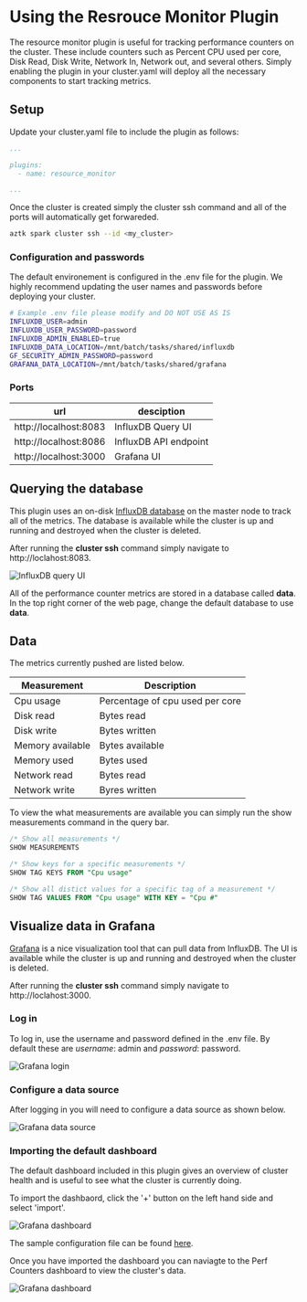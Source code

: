 # Using the Resrouce Monitor Plugin

The resource monitor plugin is useful for tracking performance counters on the cluster. These include counters such as Percent CPU used per core, Disk Read, Disk Write, Network In, Network out, and several others. Simply enabling the plugin in your cluster.yaml will deploy all the necessary components to start tracking metrics.

## Setup

Update your cluster.yaml file to include the plugin as follows:

```yaml
...

plugins:
  - name: resource_monitor

...


```

Once the cluster is created simply the cluster ssh command and all of the ports will automatically get forwareded.

```sh
aztk spark cluster ssh --id <my_cluster>
```

### Configuration and passwords
The default environement is configured in the .env file for the plugin. We highly recommend updating the user names and passwords before deploying your cluster.

```sh
# Example .env file please modify and DO NOT USE AS IS
INFLUXDB_USER=admin
INFLUXDB_USER_PASSWORD=password
INFLUXDB_ADMIN_ENABLED=true
INFLUXDB_DATA_LOCATION=/mnt/batch/tasks/shared/influxdb
GF_SECURITY_ADMIN_PASSWORD=password
GRAFANA_DATA_LOCATION=/mnt/batch/tasks/shared/grafana

```

### Ports
url | desciption
--- | ---
http://localhost:8083 | InfluxDB Query UI
http://localhost:8086 | InfluxDB API endpoint
http://localhost:3000 | Grafana UI

## Querying the database
This plugin uses an on-disk [InfluxDB database](https://www.influxdata.com/) on the master node to track all of the metrics. The database is available while the cluster is up and running and destroyed when the cluster is deleted.

After running the **cluster ssh** command simply navigate to http://loclahost:8083.

![InfluxDB query UI](./images/influx_query.png)

All of the performance counter metrics are stored in a database called **data**. In the top right corner of the web page, change the default database to use **data**.

## Data
The metrics currently pushed are listed below.

Measurement | Description
--- | ---
Cpu usage | Percentage of cpu used per core
Disk read | Bytes read
Disk write | Bytes written
Memory available | Bytes available
Memory used | Bytes used
Network read | Bytes read
Network write | Byres written

To view the what measurements are available you can simply run the show measurements command in the query bar.
```sql
/* Show all measurements */
SHOW MEASUREMENTS

/* Show keys for a specific measurements */
SHOW TAG KEYS FROM "Cpu usage"

/* Show all distict values for a specific tag of a measurement */
SHOW TAG VALUES FROM "Cpu usage" WITH KEY = "Cpu #"
```

## Visualize data in Grafana
[Grafana](https://grafana.com/) is a nice visualization tool that can pull data from InfluxDB. The UI is available while the cluster is up and running and destroyed when the cluster is deleted.

After running the **cluster ssh** command simply navigate to http://loclahost:3000.

### Log in

To log in, use the username and password defined in the .env file. By default these are _username_: admin and _password_: password.

![Grafana login](./images/grafana_login.png)

### Configure a data source

After logging in you will need to configure a data source as shown below.

![Grafana data source](./images/datasource_setup.png)

### Importing the default dashboard

The default dashboard included in this plugin gives an overview of cluster health and is useful to see what the cluster is currently doing.

To import the dashbaord, click the '+' button on the left hand side and select 'import'.

![Grafana dashboard](./images/import_dashboard.png)

The sample configuration file can be found [here](./resource_monitor_dashboard.json).

Once you have imported the dashboard you can naviagte to the Perf Counters dashboard to view the cluster's data.

![Grafana dashboard](./images/default_dashboard.png)
